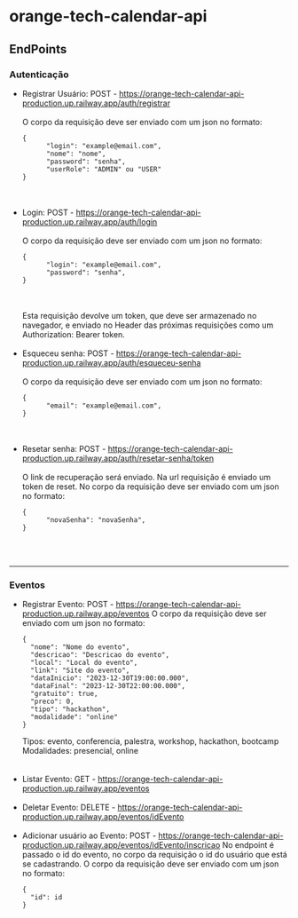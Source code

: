 # orange-tech-calendar-api

## EndPoints
### Autenticação
  - Registrar Usuário: POST - 
    https://orange-tech-calendar-api-production.up.railway.app/auth/registrar<br><br>
    O corpo da requisição deve ser enviado com um json no formato:<br>
    ```
    {
          "login": "example@email.com",
          "nome": "nome",
          "password": "senha",
          "userRole": "ADMIN" ou "USER"
    }
    ```
    <br><br>
  - Login: POST -
    https://orange-tech-calendar-api-production.up.railway.app/auth/login<br><br>
    O corpo da requisição deve ser enviado com um json no formato:<br>
    ```
    {
          "login": "example@email.com",
          "password": "senha",
    }
    ```
    <br><br>
    Esta requisição devolve um token, que deve ser armazenado no navegador, e enviado no Header das próximas requisições como um Authorization: Bearer token.<br><br>
  - Esqueceu senha: POST -
    https://orange-tech-calendar-api-production.up.railway.app/auth/esqueceu-senha<br><br>
    O corpo da requisição deve ser enviado com um json no formato:<br>
    ```
    {
          "email": "example@email.com",
    }
    ```
    <br><br>
  - Resetar senha: POST -
    https://orange-tech-calendar-api-production.up.railway.app/auth/resetar-senha/token<br><br>
    O link de recuperação será enviado. Na url requisição é enviado um token de reset. No corpo da requisição deve ser enviado com um json no formato:<br>
    ```
    {
          "novaSenha": "novaSenha",
    }
    ```
    <br><br>
<hr>

### Eventos
  - Registrar Evento: POST - 
    https://orange-tech-calendar-api-production.up.railway.app/eventos
    O corpo da requisição deve ser enviado com um json no formato:<br>
    ```
    {
      "nome": "Nome do evento",
      "descricao": "Descricao do evento",
      "local": "Local do evento",
      "link": "Site do evento",
      "dataInicio": "2023-12-30T19:00:00.000",
      "dataFinal": "2023-12-30T22:00:00.000",
      "gratuito": true,
      "preco": 0,
      "tipo": "hackathon",
      "modalidade": "online"
    }
    ```
    Tipos: evento, conferencia, palestra, workshop, hackathon, bootcamp<br>
    Modalidades: presencial, online<br>
    <br><br>
  - Listar Evento: GET - 
    https://orange-tech-calendar-api-production.up.railway.app/eventos
    <br><br>
  - Deletar Evento: DELETE - 
    https://orange-tech-calendar-api-production.up.railway.app/eventos/idEvento
    <br><br>
  - Adicionar usuário ao Evento: POST - 
    https://orange-tech-calendar-api-production.up.railway.app/eventos/idEvento/inscricao
    No endpoint é passado o id do evento, no corpo da requisição o id do usuário que está se cadastrando.
    O corpo da requisição deve ser enviado com um json no formato:<br>
    ```
    {
      "id": id
    }
    ```
    <br><br>
